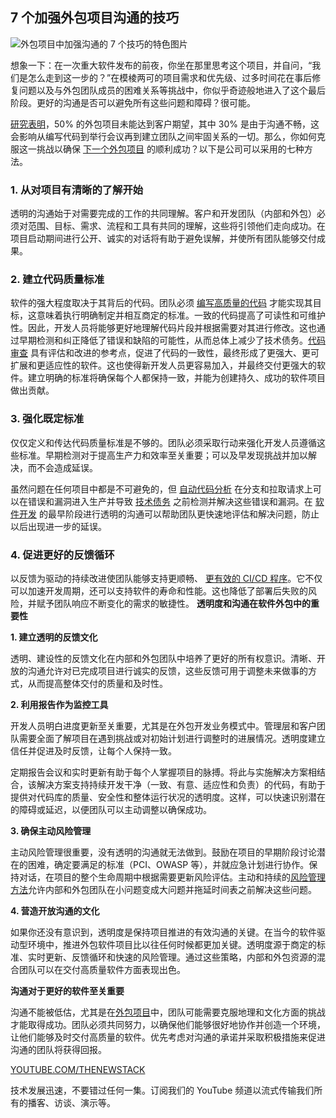 ## 7 个加强外包项目沟通的技巧

![外包项目中加强沟通的 7 个技巧的特色图片](https://cdn.thenewstack.io/media/2024/04/0dbde33e-planning-1024x576.jpg)

想象一下：在一次重大软件发布的前夜，你坐在那里思考这个项目，并自问，“我们是怎么走到这一步的？”在模棱两可的项目需求和优先级、过多时间花在事后修复问题以及与外包团队成员的困难关系等挑战中，你似乎奇迹般地进入了这个最后阶段。更好的沟通是否可以避免所有这些问题和障碍？很可能。

[研究表明](https://www.statista.com/topics/1900/it-outsourcing/)，50% 的外包项目未能达到客户期望，其中 30% 是由于沟通不畅，这会影响从编写代码到举行会议再到建立团队之间牢固关系的一切。那么，你如何克服这一挑战以确保 [下一个外包项目](https://thenewstack.io/preventing-scope-creep-guide-for-managing-outsourced-teams/) 的顺利成功？以下是公司可以采用的七种方法。

### 1. 从对项目有清晰的了解开始

透明的沟通始于对需要完成的工作的共同理解。客户和开发团队（内部和外包）必须对范围、目标、需求、流程和工具有共同的理解，这些将引领他们走向成功。在项目启动期间进行公开、诚实的对话将有助于避免误解，并使所有团队能够交付成果。

### 2. 建立代码质量标准

软件的强大程度取决于其背后的代码。团队必须
[编写高质量的代码](https://thenewstack.io/its-no-longer-about-how-you-write-code-but-how-you-operate-it/) 才能实现其目标，这意味着执行明确制定并相互商定的标准。一致的代码提高了可读性和可维护性。因此，开发人员将能够更好地理解代码片段并根据需要对其进行修改。这也通过早期检测和纠正降低了错误和缺陷的可能性，从而总体上减少了技术债务。[代码审查](https://www.sonarsource.com/solutions/code-review/?utm_medium=referral&utm_source=newstack&utm_campaign=ss-automated-code-review24&utm_content=media-outsourced-projects-240416-&utm_term=&s_category=Organic&s_source=External%Referral&s_origin=newstack) 具有评估和改进的参考点，促进了代码的一致性，最终形成了更强大、更可扩展和更适应性的软件。这也使得新开发人员更容易加入，并最终交付更强大的软件。建立明确的标准将确保每个人都保持一致，并能为创建持久、成功的软件项目做出贡献。

### 3. 强化既定标准

仅仅定义和传达代码质量标准是不够的。团队必须采取行动来强化开发人员遵循这些标准。早期检测对于提高生产力和效率至关重要；可以及早发现挑战并加以解决，而不会造成延误。

虽然问题在任何项目中都是不可避免的，但
[自动代码分析](https://www.sonarsource.com/resources/solution-briefs/sonarqube/?utm_medium=referral&utm_source=newstack&utm_campaign=sq-solution-brief24&utm_content=media-outsourced-projects-240416-&utm_term=&s_category=Organic&s_source=External%Referral&s_origin=newstack) 在分支和拉取请求上可以在错误和漏洞进入生产并导致 [技术债务](https://www.sonarsource.com/solutions/reduce-technical-debt/?utm_medium=referral&utm_source=newstack&utm_campaign=ss-tech-debt&utm_content=media-outsourced-projects-240416-&utm_term=&s_category=Organic&s_source=External%Referral&s_origin=newstack) 之前检测并解决这些错误和漏洞。在 [软件开发](https://thenewstack.io/managing-software-development-team-dynamics-from-within/) 的最早阶段进行透明的沟通可以帮助团队更快速地评估和解决问题，防止以后出现进一步的延误。

### 4. 促进更好的反馈循环

以反馈为驱动的持续改进使团队能够支持更顺畅、
[更有效的 CI/CD 程序](https://thenewstack.io/ci-cd/)。它不仅可以加速开发周期，还可以支持软件的寿命和性能。这也降低了部署后失败的风险，并赋予团队响应不断变化的需求的敏捷性。
**透明度和沟通在软件外包中的重要性**

**1. 建立透明的反馈文化**

透明、建设性的反馈文化在内部和外包团队中培养了更好的所有权意识。清晰、开放的沟通允许对已完成项目进行诚实的反馈，这些反馈可用于调整未来做事的方式，从而提高整体交付的质量和及时性。

**2. 利用报告作为监控工具**

开发人员明白进度更新至关重要，尤其是在外包开发业务模式中。管理层和客户团队需要全面了解项目在遇到挑战或对初始计划进行调整时的进展情况。透明度建立信任并促进及时反馈，让每个人保持一致。

定期报告会议和实时更新有助于每个人掌握项目的脉搏。将此与实施解决方案相结合，该解决方案支持持续开发干净（一致、有意、适应性和负责）的代码，有助于提供对代码库的质量、安全性和整体运行状况的透明度。这样，可以快速识别潜在的障碍或延迟，以便团队可以主动调整以确保成功。

**3. 确保主动风险管理**

主动风险管理很重要，没有透明的沟通就无法做到。鼓励在项目的早期阶段讨论潜在的困难，确定要满足的标准（PCI、OWASP 等），并就应急计划进行协作。保持对话，在项目的整个生命周期中根据需要更新风险评估。主动和持续的[风险管理方法](https://thenewstack.io/managing-cloud-security-risk-posture-through-a-full-stack-approach/)允许内部和外包团队在小问题变成大问题并拖延时间表之前解决这些问题。

**4. 营造开放沟通的文化**

如果你还没有意识到，透明度是保持项目推进的有效沟通的关键。在当今的软件驱动型环境中，推进外包软件项目比以往任何时候都更加关键。透明度源于商定的标准、实时更新、反馈循环和快速的风险管理。通过这些策略，内部和外包资源的混合团队可以在交付高质量软件方面表现出色。

**沟通对于更好的软件至关重要**

沟通不能被低估，尤其是在[外包项目](https://www.sonarsource.com/solutions/reduce-outsourcing-software-development-risk/?utm_medium=referral&utm_source=newstack&utm_campaign=ss-outsourcing-software24&utm_content=media-outsourced-projects-240416-&utm_term=&s_category=Organic&s_source=External%Referral&s_origin=newstack)中，团队可能需要克服地理和文化方面的挑战才能取得成功。团队必须共同努力，以确保他们能够很好地协作并创造一个环境，让他们能够及时交付高质量的软件。优先考虑对沟通的承诺并采取积极措施来促进沟通的团队将获得回报。

[YOUTUBE.COM/THENEWSTACK](https://youtube.com/thenewstack?sub_confirmation=1)

技术发展迅速，不要错过任何一集。订阅我们的 YouTube 频道以流式传输我们所有的播客、访谈、演示等。